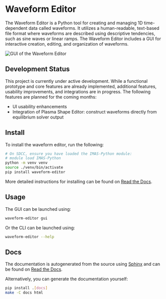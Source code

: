 # Waveform Editor

The Waveform Editor is a Python tool for creating and managing 1D time-dependent data
called waveforms. It utilizes a human-readable, text-based file format where waveforms
are described using descriptive tendencies, such as sine waves or linear ramps. The
Waveform Editor includes a GUI for interactive creation, editing, and organization of
waveforms.

![GUI of the Waveform Editor](docs/source/images/gui/editor.png)

## Development Status 

This project is currently under active development. While a functional prototype and
core features are already implemented, additional features, usability improvements, and
integrations are in progress. The following features are planned for the coming months:
- UI usability enhancements
- Integration of Plasma Shape Editor: construct waveforms directly from equilibrium
  solver output 

## Install

To install the waveform editor, run the following:

```bash
# On SDCC, ensure you have loaded the IMAS-Python module:
# module load IMAS-Python
python -m venv venv
source ./venv/bin/activate
pip install waveform-editor
```

More detailed instructions for installing can be found on [Read the
Docs](https://waveform-editor.readthedocs.io/en/latest/installing.html).

## Usage

The GUI can be launched using:
```bash
waveform-editor gui 
```

Or the CLI can be launched using:
```bash
waveform-editor --help
```

## Docs

The documentation is autogenerated from the source using [Sphinx](http://sphinx-doc.org/)
and can be found on [Read the Docs](https://waveform-editor.readthedocs.io/en/latest/).

Alternatively, you can generate the documentation yourself:
```bash
pip install .[docs]
make -C docs html
```
